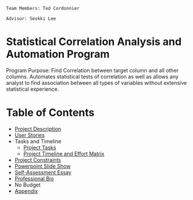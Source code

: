 `Team Members: Ted Cordonnier`

`Advisor: Seokki Lee`

# Statistical Correlation Analysis and Automation Program
Program Purpose: Find Correlation between target column and all other columns. Automates statistical tests of correlation as well as allows any analyst to find association between all types of variables without extensive statistical experience.

# Table of Contents
* [Project Description](ProjectDescription.md)
* [User Stories](User_Stories_and_Design_Diagrams.pdf)
* Tasks and Timeline
  * [Project Tasks](Task_Lists.md)
  * [Project Timeline and Effort Matrix](Milestones_Timeline_Effort_Matrix.xlsx)
* [Project Constraints](Project_Constraints.pdf)
* [Powerpoint Slide Show](Fall_Presentation.pptx)
* [Self-Assessment Essay](Individual_Capstone_Assesment.pdf)
* [Professional Bio](ProfessionalBiography.md)
* No Budget
* [Appendix](appendix.md)


